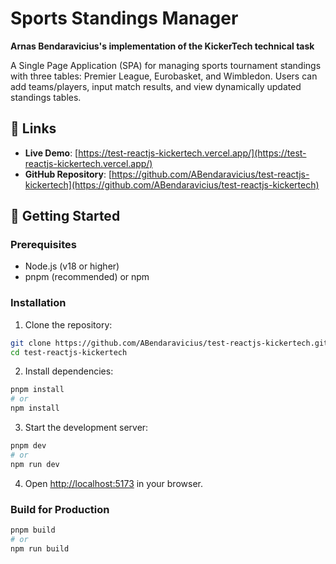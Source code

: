 # Sports Standings Manager

**Arnas Bendaravicius's implementation of the KickerTech technical task**

A Single Page Application (SPA) for managing sports tournament standings with three tables: Premier League, Eurobasket, and Wimbledon. Users can add teams/players, input match results, and view dynamically updated standings tables.

## 🔗 Links

- **Live Demo**: [https://test-reactjs-kickertech.vercel.app/](https://test-reactjs-kickertech.vercel.app/)
- **GitHub Repository**: [https://github.com/ABendaravicius/test-reactjs-kickertech](https://github.com/ABendaravicius/test-reactjs-kickertech)

## 🚀 Getting Started

### Prerequisites

- Node.js (v18 or higher)
- pnpm (recommended) or npm

### Installation

1. Clone the repository:

```bash
git clone https://github.com/ABendaravicius/test-reactjs-kickertech.git
cd test-reactjs-kickertech
```

2. Install dependencies:

```bash
pnpm install
# or
npm install
```

3. Start the development server:

```bash
pnpm dev
# or
npm run dev
```

4. Open [http://localhost:5173](http://localhost:5173) in your browser.

### Build for Production

```bash
pnpm build
# or
npm run build
```
